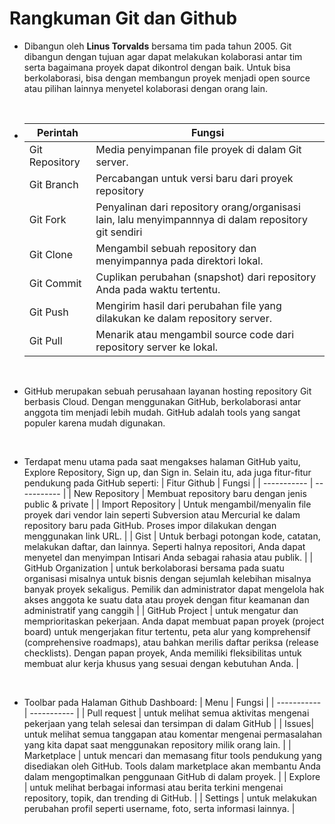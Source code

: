 # Rangkuman Git dan Github

- Dibangun oleh **Linus Torvalds** bersama tim pada tahun 2005. Git dibangun dengan tujuan agar dapat melakukan kolaborasi antar tim serta bagaimana proyek dapat dikontrol dengan baik. Untuk bisa berkolaborasi, bisa dengan membangun proyek menjadi open source atau pilihan lainnya menyetel kolaborasi dengan orang lain.

<br>

- | Perintah | Fungsi |
  | ----------- | ----------- |
  | Git Repository | Media penyimpanan file proyek di dalam Git server. |
  | Git Branch | Percabangan untuk versi baru dari proyek repository |
  | Git Fork | Penyalinan dari repository orang/organisasi lain, lalu menyimpannnya di dalam repository git sendiri |
  | Git Clone | Mengambil sebuah repository dan menyimpannya pada direktori lokal. |
  | Git Commit | Cuplikan perubahan (snapshot) dari repository Anda pada waktu tertentu. |
  | Git Push| Mengirim hasil dari perubahan file yang dilakukan ke dalam repository server. |
  | Git Pull | Menarik atau mengambil source code dari repository server ke lokal. |

<br>

- GitHub merupakan sebuah perusahaan layanan hosting repository Git berbasis Cloud. Dengan menggunakan GitHub, berkolaborasi antar anggota tim menjadi lebih mudah. GitHub adalah tools yang sangat populer karena mudah digunakan.

<br>

- Terdapat menu utama pada saat mengakses halaman GitHub yaitu, Explore Repository, Sign up, dan Sign in. Selain itu, ada juga fitur-fitur pendukung pada GitHub seperti:
  | Fitur Github | Fungsi |
  | ----------- | ----------- |
  | New Repository | Membuat repository baru dengan jenis public & private |
  | Import Repository | Untuk mengambil/menyalin file proyek dari vendor lain seperti Subversion atau Mercurial ke dalam repository baru pada GitHub. Proses impor dilakukan dengan menggunakan link URL. |
  | Gist | Untuk berbagi potongan kode, catatan, melakukan daftar, dan lainnya. Seperti halnya repositori, Anda dapat menyetel dan menyimpan Intisari Anda sebagai rahasia atau publik. |
  | GitHub Organization | untuk berkolaborasi bersama pada suatu organisasi misalnya untuk bisnis dengan sejumlah kelebihan misalnya banyak proyek sekaligus. Pemilik dan administrator dapat mengelola hak akses anggota ke suatu data atau proyek dengan fitur keamanan dan administratif yang canggih |
  | GitHub Project | untuk mengatur dan memprioritaskan pekerjaan. Anda dapat membuat papan proyek (project board) untuk mengerjakan fitur tertentu, peta alur yang komprehensif (comprehensive roadmaps), atau bahkan merilis daftar periksa (release checklists). Dengan papan proyek, Anda memiliki fleksibilitas untuk membuat alur kerja khusus yang sesuai dengan kebutuhan Anda. |

<br>

- Toolbar pada Halaman Github Dashboard:
  | Menu | Fungsi |
  | ----------- | ----------- |
  | Pull request | untuk melihat semua aktivitas mengenai pekerjaan yang telah selesai dan tersimpan di dalam GitHub |
  | Issues| untuk melihat semua tanggapan atau komentar mengenai permasalahan yang kita dapat saat menggunakan repository milik orang lain.  |
  | Marketplace | untuk mencari dan memasang fitur tools pendukung yang disediakan oleh GitHub. Tools dalam marketplace akan membantu Anda dalam mengoptimalkan penggunaan GitHub di dalam proyek.  |
  | Explore | untuk melihat berbagai informasi atau berita terkini mengenai repository, topik, dan trending di GitHub.  |
  | Settings | untuk melakukan perubahan profil seperti username, foto, serta informasi lainnya. |
 
